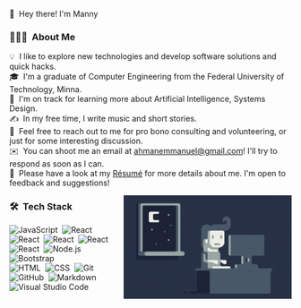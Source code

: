 👋 &nbsp;Hey there! I'm Manny

### 👨🏻‍💻 &nbsp;About Me

💡 &nbsp;I like to explore new technologies and develop software solutions and quick hacks.\
🎓 &nbsp;I'm a graduate of Computer Engineering from the Federal University of Technology, Minna.\
🌱 &nbsp;I'm on track for learning more about Artificial Intelligence, Systems Design.\
✍️ &nbsp;In my free time, I write music and short stories.\
💬 &nbsp;Feel free to reach out to me for pro bono consulting and volunteering, or just for some interesting discussion.\
✉️ &nbsp;You can shoot me an email at ahmanemmanuel@gmail.com! I'll try to respond as soon as I can.\
📄 &nbsp;Please have a look at my [Résumé](https://docs.google.com/document/d/1H4mzTk62UbSys8gdm2H419iPPulkHclm_AzY9vBx2Ng/edit?usp=sharing) for more details about me. I'm open to feedback and suggestions!

<img alt="Night Coding" src="https://raw.githubusercontent.com/AVS1508/AVS1508/master/assets/Night-Coding.gif" align="right"/>

### 🛠 &nbsp;Tech Stack

![JavaScript](https://img.shields.io/badge/-JavaScript-05122A?style=flat&logo=javascript)&nbsp;
![React](https://img.shields.io/badge/-React-05122A?style=flat&logo=react)&nbsp;
![React](https://img.shields.io/badge/-React-05122A?style=flat&logo=vue)&nbsp;
![React](https://img.shields.io/badge/-React-05122A?style=flat&logo=next)&nbsp;
![React](https://img.shields.io/badge/-React-05122A?style=flat&logo=nuxt)&nbsp;
![React](https://img.shields.io/badge/-React-05122A?style=flat&logo=graphql)&nbsp;
![Node.js](https://img.shields.io/badge/-Node.js-05122A?style=flat&logo=node.js)&nbsp;
![Bootstrap](https://img.shields.io/badge/-Bootstrap-05122A?style=flat&logo=bootstrap&logoColor=563D7C)\
![HTML](https://img.shields.io/badge/-HTML-05122A?style=flat&logo=HTML5)&nbsp;
![CSS](https://img.shields.io/badge/-CSS-05122A?style=flat&logo=CSS3&logoColor=1572B6)&nbsp;
![Git](https://img.shields.io/badge/-Git-05122A?style=flat&logo=git)&nbsp;
![GitHub](https://img.shields.io/badge/-GitHub-05122A?style=flat&logo=github)&nbsp;
![Markdown](https://img.shields.io/badge/-Markdown-05122A?style=flat&logo=markdown)\
![Visual Studio Code](https://img.shields.io/badge/-Visual%20Studio%20Code-05122A?style=flat&logo=visual-studio-code&logoColor=007ACC)&nbsp;
